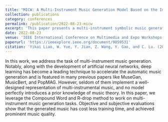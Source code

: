 ```yaml
---
title: "MICW: A Multi-Instrument Music Generation Model Based on the Improved Compound Word"
collection: publications
category: conferences
permalink: /publication/2022-08-23-micw
excerpt: 'This paper presents a multi-instrument symbolic music generation model that enhances representation and architecture for improved performance.'
date: 2022-08-23
venue: 'IEEE International Conference on Multimedia and Expo Workshops (ICMEW)'
paperurl: 'https://ieeexplore.ieee.org/document/9859531'
citation: 'Yikai Liao, W. Yue, Y. Jian, Z. Wang, Y. Gao, and C. Lu. (2022). &quot;MICW: A Multi-Instrument Music Generation Model Based on the Improved Compound Word.&quot; <i>IEEE ICME 2022</i>.'
---
```


In this work, we address the task of multi-instrument music generation. Notably, along with the development of artificial neural networks, deep learning has become a leading technique to accelerate the automatic music generation and is featured in many previous papers like MuseGan, MusicBert, and PopMAG. However, seldom of them implement a well-designed representation of multi-instrumental music, and no model perfectly introduces a prior knowledge of music theory. In this paper, we leverage the Compound Word and R-drop method to work on multi-instrument music generation tasks. Objective and subjective evaluations show that the generated music has cost less training time, and achieved prominent music quality.